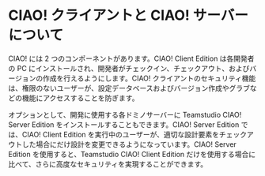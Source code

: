 # CIAO! クライアントと CIAO! サーバーについて
CIAO! には 2 つのコンポーネントがあります。CIAO! Client Edition は各開発者の PC にインストールされ、開発者がチェックイン、チェックアウト、およびバージョンの作成を行えるようにします。CIAO! クライアントのセキュリティ機能は、権限のないユーザーが、設定データベースおよびバージョン作成やグラブなどの機能にアクセスすることを防ぎます。

オプションとして、開発に使用する各ドミノサーバーに Teamstudio CIAO! Server Edition をインストールすることもできます。CIAO! Server Edition では、CIAO! Client Edition を実行中のユーザーが、適切な設計要素をチェックアウトした場合にだけ設計を変更できるようになっています。CIAO! Server Edition を使用すると、Teamstudio CIAO! Client Edition だけを使用する場合に比べて、さらに高度なセキュリティを実現することができます。